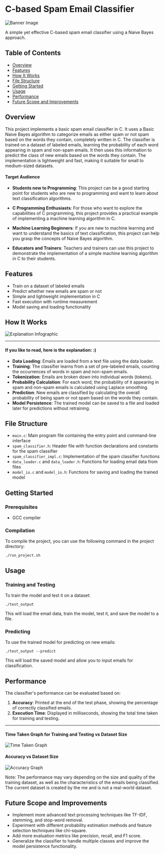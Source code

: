 # C-based Spam Email Classifier

![Banner Image](./images/bannerImg.png)

A simple yet effective C-based spam email classifier using a Naive Bayes approach.

## Table of Contents
- [Overview](#overview)
- [Features](#features)
- [How It Works](#how-it-works)
- [File Structure](#file-structure)
- [Getting Started](#getting-started)
- [Usage](#usage)
- [Performance](#performance)
- [Future Scope and Improvements](#future-scope-and-improvements)

## Overview

This project implements a basic spam email classifier in C. It uses a Basic Naive Bayes algorithm to categorize emails as either spam or not spam based on the words they contain, completely written in C. The classifier is trained on a dataset of labeled emails, learning the probability of each word appearing in spam and non-spam emails. It then uses this information to predict the class of new emails based on the words they contain. The implementation is lightweight and fast, making it suitable for small to medium-sized datasets.

#### Target Audience
- **Students new to Programming**: This project can be a good starting point for students who are new to programming and want to learn about text classification algorithms.

- **C Programming Enthusiasts**: For those who want to explore the capabilities of C programming, this project provides a practical example of implementing a machine learning algorithm in C.

- **Machine Learning Beginners**: If you are new to machine learning and want to understand the basics of text classification, this project can help you grasp the concepts of Naive Bayes algorithm.

- **Educators and Trainers**: Teachers and trainers can use this project to demonstrate the implementation of a simple machine learning algorithm in C to their students.

## Features

- Train on a dataset of labeled emails
- Predict whether new emails are spam or not
- Simple and lightweight implementation in C
- Fast execution with runtime measurement
- Model saving and loading functionality

## How It Works

![Explanation Infographic](./images/how%20do%20we%20classifiy.png)

---

#### If you like to read, here is the explanation: :)

- **Data Loading**: Emails are loaded from a text file using the data loader.
- **Training**: The classifier learns from a set of pre-labeled emails, counting the occurrences of words in spam and non-spam emails.
- **Tokenization**: Emails are broken down into individual words (tokens).
- **Probability Calculation**: For each word, the probability of it appearing in spam and non-spam emails is calculated using Laplace smoothing.
- **Prediction**: New emails are classified by calculating the overall probability of being spam or not spam based on the words they contain.
- **Model Persistence**: The trained model can be saved to a file and loaded later for predictions without retraining.

## File Structure

- `main.c`: Main program file containing the entry point and command-line interface
- `spam_classifier.h`: Header file with function declarations and constants for the spam classifier
- `spam_classifier_impl.c`: Implementation of the spam classifier functions
- `data_loader.c` and `data_loader.h`: Functions for loading email data from files
- `model_io.c` and `model_io.h`: Functions for saving and loading the trained model

## Getting Started

### Prerequisites

- GCC compiler

### Compilation

To compile the project, you can use the following command in the project directory:

```
./run_project.sh
```


## Usage

### Training and Testing

To train the model and test it on a dataset:

```
./test_output
```

This will load the email data, train the model, test it, and save the model to a file.

### Predicting

To use the trained model for predicting on new emails:

```
./test_output --predict
```

This will load the saved model and allow you to input emails for classification.

## Performance

The classifier's performance can be evaluated based on:

1. **Accuracy**: Printed at the end of the test phase, showing the percentage of correctly classified emails.
2. **Execution Time**: Displayed in milliseconds, showing the total time taken for training and testing.

---

#### Time Taken Graph for Training and Testing vs Dataset Size
![Time Taken Graph](./images/timeTaken.png)

#### Accuracy vs Dataset Size
![Accuracy Graph](./images/accuracy.png)


Note: The performance may vary depending on the size and quality of the training dataset, as well as the characteristics of the emails being classified. The current dataset is created by the me and is not a real-world dataset.

## Future Scope and Improvements

- Implement more advanced text processing techniques like TF-IDF, stemming, and stop-word removal.
- Experiment with different probability estimation methods and feature selection techniques like chi-square.
- Add more evaluation metrics like precision, recall, and F1 score.
- Generalize the classifier to handle multiple classes and improve the model persistence functionality.
